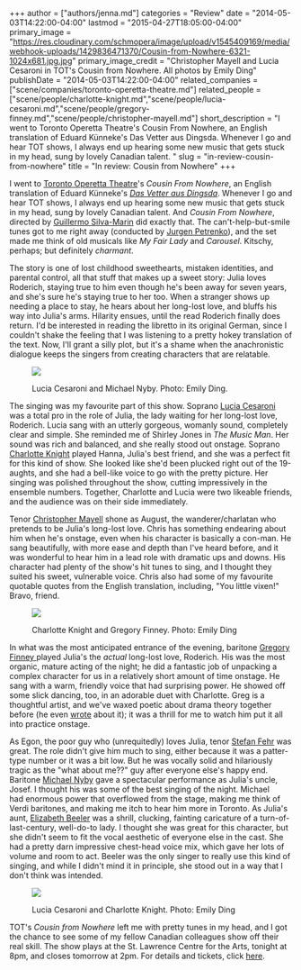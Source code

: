 +++
author = ["authors/jenna.md"]
categories = "Review"
date = "2014-05-03T14:22:00-04:00"
lastmod = "2015-04-27T18:05:00-04:00"
primary_image = "https://res.cloudinary.com/schmopera/image/upload/v1545409169/media/webhook-uploads/1429836471370/Cousin-from-Nowhere-6321-1024x681.jpg.jpg"
primary_image_credit = "Christopher Mayell and Lucia Cesaroni in TOT's Cousin from Nowhere. All photos by Emily Ding"
publishDate = "2014-05-03T14:22:00-04:00"
related_companies = ["scene/companies/toronto-operetta-theatre.md"]
related_people = ["scene/people/charlotte-knight.md","scene/people/lucia-cesaroni.md","scene/people/gregory-finney.md","scene/people/christopher-mayell.md"]
short_description = "I went to Toronto Operetta Theatre&#039;s Cousin From Nowhere, an English translation of Eduard Künneke&#039;s Das Vetter aus Dingsda. Whenever I go and hear TOT shows, I always end up hearing some new music that gets stuck in my head, sung by lovely Canadian talent. "
slug = "in-review-cousin-from-nowhere"
title = "In review: Cousin from Nowhere"
+++

I went to [Toronto Operetta Theatre](http://www.torontooperetta.com/)'s _Cousin From Nowhere_, an English translation of Eduard Künneke's [_Das Vetter aus Dingsda_](http://de.wikipedia.org/wiki/Der_Vetter_aus_Dingsda). Whenever I go and hear TOT shows, I always end up hearing some new music that gets stuck in my head, sung by lovely Canadian talent. And _Cousin From Nowhere_, directed by [Guillermo Silva-Marin](http://www.silva-marin.com/) did exactly that. The can't-help-but-smile tunes got to me right away (conducted by [Jurgen Petrenko](http://www.jurgenpetrenko.com/biography.htm)), and the set made me think of old musicals like _My Fair Lady_ and _Carousel_. Kitschy, perhaps; but definitely _charmant_.

The story is one of lost childhood sweethearts, mistaken identities, and parental control, all that stuff that makes up a sweet story: Julia loves Roderich, staying true to him even though he's been away for seven years, and she's sure he's staying true to her too. When a stranger shows up needing a place to stay, he hears about her long-lost love, and bluffs his way into Julia's arms. Hilarity ensues, until the read Roderich finally does return. I'd be interested in reading the libretto in its original German, since I couldn't shake the feeling that I was listening to a pretty hokey translation of the text. Now, I'll grant a silly plot, but it's a shame when the anachronistic dialogue keeps the singers from creating characters that are relatable.

<figure data-type="image">

![](https://res.cloudinary.com/schmopera/image/upload/v1545409169/media/webhook-uploads/1429836521168/LuciaNyby.jpg.jpg)
<figcaption>Lucia Cesaroni and Michael Nyby. Photo: Emily Ding.
</figcaption>
</figure>

The singing was my favourite part of this show. Soprano [Lucia Cesaroni](https://twitter.com/luciacee) was a total pro in the role of Julia, the lady waiting for her long-lost love, Roderich. Lucia sang with an utterly gorgeous, womanly sound, completely clear and simple. She reminded me of Shirley Jones in _The Music Man_. Her sound was rich and balanced, and she really stood out onstage. Soprano [Charlotte Knight](http://charlotteknightsoprano.com/) played Hanna, Julia's best friend, and she was a perfect fit for this kind of show. She looked like she'd been plucked right out of the 19-aughts, and she had a bell-like voice to go with the pretty picture. Her singing was polished throughout the show, cutting impressively in the ensemble numbers. Together, Charlotte and Lucia were two likeable friends, and the audience was on their side immediately.

Tenor [Christopher Mayell](http://www.deanartists.com/vocal/tenor/christopher-mayell) shone as August, the wanderer/charlatan who pretends to be Julia's long-lost love. Chris has something endearing about him when he's onstage, even when his character is basically a con-man. He sang beautifully, with more ease and depth than I've heard before, and it was wonderful to hear him in a lead role with dramatic ups and downs. His character had plenty of the show's hit tunes to sing, and I thought they suited his sweet, vulnerable voice. Chris also had some of my favourite quotable quotes from the English translation, including, "You little vixen!" Bravo, friend.

<figure data-type="image">

![](https://res.cloudinary.com/schmopera/image/upload/v1545409169/media/webhook-uploads/1429836584392/GregCharlotte.jpg.jpg)
<figcaption>Charlotte Knight and Gregory Finney. Photo: Emily Ding</figcaption>
</figure>

In what was the most anticipated entrance of the evening, baritone [Gregory Finney ](https://twitter.com/gregory_finney)played Julia's the _actual_ long-lost love, Roderich. His was the most organic, mature acting of the night; he did a fantastic job of unpacking a complex character for us in a relatively short amount of time onstage. He sang with a warm, friendly voice that had surprising power. He showed off some slick dancing, too, in an adorable duet with Charlotte. Greg is a thoughtful artist, and we've waxed poetic about drama theory together before (he even [wrote](http://schmopera.com/how-i-acted-my-way-into-an-opera-career/) about it); it was a thrill for me to watch him put it all into practice onstage.

As Egon, the poor guy who (unrequitedly) loves Julia, tenor [Stefan Fehr](http://www.torontooperetta.com/artists.htm) was great. The role didn't give him much to sing, either because it was a patter-type number or it was a bit low. But he was vocally solid and hilariously tragic as the "what about me??" guy after everyone else's happy end. Baritone [Michael Nyby](http://www.michaelnyby.com/Site/Welcome.html) gave a spectacular performance as Julia's uncle, Josef. I thought his was some of the best singing of the night. Michael had enormous power that overflowed from the stage, making me think of Verdi baritones, and making me itch to hear him more in Toronto. As Julia's aunt, [Elizabeth Beeler](http://www.linkedin.com/pub/elizabeth-beeler/3b/7b/763) was a shrill, clucking, fainting caricature of a turn-of-last-century, well-do-to lady. I thought she was great for this character, but she didn't seem to fit the vocal aesthetic of everyone else in the cast. She had a pretty darn impressive chest-head voice mix, which gave her lots of volume and room to act. Beeler was the only singer to really use this kind of singing, and while I didn't mind it in principle, she stood out in a way that I don't think was intended.

<figure data-type="image">

![](https://res.cloudinary.com/schmopera/image/upload/v1545409169/media/webhook-uploads/1429836679318/Cousin-from-Nowhere-6137-1024x681.jpg.jpg)
<figcaption>Lucia Cesaroni and Charlotte Knight. Photo: Emily Ding</figcaption>
</figure>

TOT's _Cousin from Nowhere_ left me with pretty tunes in my head, and I got the chance to see some of my fellow Canadian colleagues show off their real skill. The show plays at the St. Lawrence Centre for the Arts, tonight at 8pm, and closes tomorrow at 2pm. For details and tickets, click [here](http://www.torontooperetta.com/mainprod.htm).
